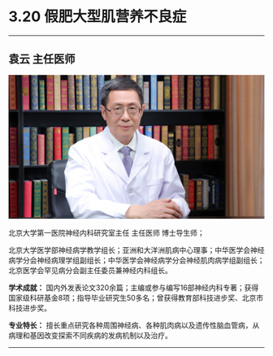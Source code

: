 # 3.20 假肥大型肌营养不良症

---

## 袁云 主任医师

![1679209116012](image/c03_020/1679209116012.png)

北京大学第一医院神经内科研究室主任 主任医师 博士导生师；

北京大学医学部神经病学教学组长；亚洲和大洋洲肌病中心理事；中华医学会神经病学分会神经病理学组副组长；中华医学会神经病学分会神经肌肉病学组副组长；北京医学会罕见病分会副主任委员兼神经内科组长。

**学术成就：** 国内外发表论文320余篇；主编或参与编写16部神经内科专著；获得国家级科研基金8项；指导毕业研究生50多名；曾获得教育部科技进步奖、北京市科技进步奖。

**专业特长：** 擅长重点研究各种周围神经病、各种肌肉病以及遗传性脑血管病，从病理和基因改变探索不同疾病的发病机制以及治疗。

---
